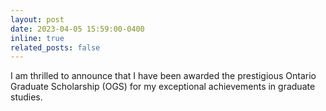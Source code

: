 ```yaml
---
layout: post
date: 2023-04-05 15:59:00-0400
inline: true
related_posts: false
---
```


I am thrilled to announce that I have been awarded the prestigious Ontario Graduate Scholarship (OGS) for my exceptional achievements in graduate studies.
